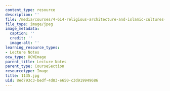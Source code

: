 ```yaml
---
content_type: resource
description: ''
file: /media/courses/4-614-religious-architecture-and-islamic-cultures-fall-2002/8ed793c3bedf4d83e650c3d919949686_1135.jpg
file_type: image/jpeg
image_metadata:
  caption: ''
  credit: ''
  image-alt: ''
learning_resource_types:
- Lecture Notes
ocw_type: OCWImage
parent_title: Lecture Notes
parent_type: CourseSection
resourcetype: Image
title: 1135.jpg
uid: 8ed793c3-bedf-4d83-e650-c3d919949686
---
```

